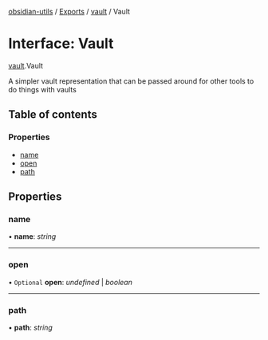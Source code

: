 [obsidian-utils](../README.md) / [Exports](../modules.md) / [vault](../modules/vault.md) / Vault

# Interface: Vault

[vault](../modules/vault.md).Vault

A simpler vault representation that can be passed around for other tools
to do things with vaults

## Table of contents

### Properties

- [name](vault.vault-1.md#name)
- [open](vault.vault-1.md#open)
- [path](vault.vault-1.md#path)

## Properties

### name

• **name**: *string*

___

### open

• `Optional` **open**: *undefined* \| *boolean*

___

### path

• **path**: *string*
